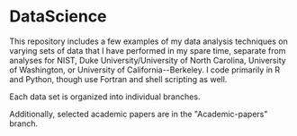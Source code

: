 # DataScience
This repository includes a few examples of my data analysis techniques on varying sets of data that I have performed in my spare time, separate from analyses for NIST, Duke University/University of North Carolina, University of Washington, or University of California--Berkeley.  I code primarily in R and Python, though use Fortran and shell scripting as well.  

Each data set is organized into individual branches.  

Additionally, selected academic papers are in the "Academic-papers" branch.  
